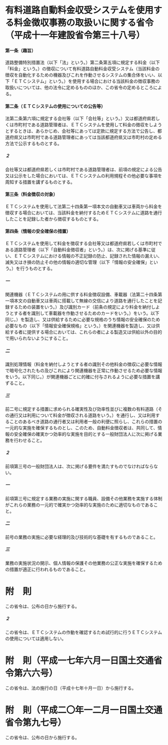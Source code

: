 # 有料道路自動料金収受システムを使用する料金徴収事務の取扱いに関する省令（平成十一年建設省令第三十八号）
#### 第一条（趣旨）
道路整備特別措置法（以下「法」という。）第二条第五項に規定する料金（以下「料金」という。）の徴収について有料道路自動料金収受システム（当該料金の徴収を自動化するための機器及びこれを作動させるシステムの集合体をいい、以下「ＥＴＣシステム」という。）を使用する場合における当該料金の徴収事務の取扱いについては、他の法令に定めるもののほか、この省令の定めるところによる。
#### 第二条（ＥＴＣシステムの使用についての公告等）
法第二条第六項に規定する会社等（以下「会社等」という。）又は都道府県若しくは市町村である道路管理者は、ＥＴＣシステムを使用して料金の徴収をしようとするときは、あらかじめ、会社等にあっては定款に規定する方法で公告し、都道府県又は市町村である道路管理者にあっては当該都道府県又は市町村の定める方法で公示するものとする。
##### ２
会社等又は都道府県若しくは市町村である道路管理者は、前項の規定による公告又は公示をした場合においては、ＥＴＣシステムの利用規程その他必要な事項を周知する措置を講ずるものとする。
#### 第三条（料金徴収の対象）
ＥＴＣシステムを使用して法第二十四条第一項本文の自動車又は車両から料金を徴収する場合においては、当該料金を納付するためＥＴＣシステムに道路を通行したことを記録した者から徴収するものとする。
#### 第四条（情報の安全確保の措置）
ＥＴＣシステムを使用して料金を徴収する会社等又は都道府県若しくは市町村である道路管理者（以下「自動料金徴収者」という。）は、次に掲げる基準に従い、ＥＴＣシステムにおける情報の不正記録の防止、記録された情報の漏えい、滅失又はき損の防止その他の情報の適切な管理（以下「情報の安全確保」という。）を行うものとする。
##### 一
関連機器（ＥＴＣシステムの用に供する料金徴収設備、車載器（法第二十四条第一項本文の自動車又は車両に搭載して無線の交信により道路を通行したことを記録するための装置をいう。）及び識別カード（前条の規定により料金を納付しようとする者を識別して車載器を作動させるためのカードをいう。）をいう。以下同じ。）を製造し、又は供給するために必要な規格のうち情報の安全確保のため必要なもの（以下「情報安全確保規格」という。）を関連機器を製造し、又は供給する者に提供する場合においては、これらの者による製造又は供給以外の目的で用いられないようにすること。
##### 二
識別処理情報（料金を納付しようとする者の識別その他料金の徴収に必要な情報で暗号化されたもの及びこれにより関連機器を正常に作動させるため必要な情報をいう。以下同じ。）が関連機器ごとに的確に付与されるように必要な措置を講ずること。
##### 三
前二号に規定する措置に求められる確実性及び効率性並びに複数の有料道路（その通行又は利用について料金が徴収される道路をいう。）を通行し、又は利用することのあるべき道路の通行者又は利用者一般の利便に照らし、これらの措置の一元的な実施を確保するものとし、このため、自動料金徴収者は、共同して、情報の安全確保の確実かつ効率的な実施を目的とする一般財団法人に次に掲げる業務を行わせること。
##### ２
前項第三号の一般財団法人は、次に掲げる要件を満たすものでなければならない。
##### 一
前項第三号に規定する業務の実施に関する職員、設備その他業務を実施する体制がこれらの業務の一元的で確実かつ効率的な実施のために適切なものであること。
##### 二
前号の業務の実施に必要な経理的及び技術的な基礎を有するものであること。
##### 三
業務の実施状況の開示、個人情報の保護その他業務の公正な実施を確保するための措置が適正に行われるものであること。
# 附　則
この省令は、公布の日から施行する。
##### ２
この省令は、ＥＴＣシステムの作動を確認するため試行的に行うＥＴＣシステムの使用については適用しない。
# 附　則（平成一七年六月一日国土交通省令第六六号）
この省令は、法の施行の日（平成十七年十月一日）から施行する。
# 附　則（平成二〇年一二月一日国土交通省令第九七号）
この省令は、公布の日から施行する。
